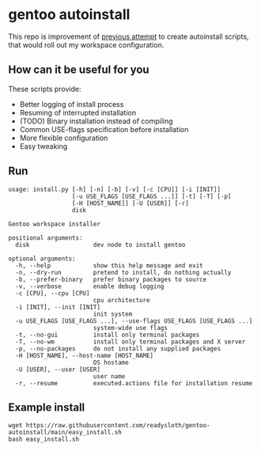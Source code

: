 # gentoo autoinstall

This repo is improvement of [previous attempt](https://github.com/readysloth/Workspace-recreation)
to create autoinstall scripts, that would roll out my workspace configuration.


## How can it be useful for you

These scripts provide:

- Better logging of install process
- Resuming of interrupted installation
- (TODO) Binary installation instead of compiling
- Common USE-flags specification before installation
- More flexible configuration
- Easy tweaking

## Run

```
usage: install.py [-h] [-n] [-b] [-v] [-c [CPU]] [-i [INIT]]
                  [-u USE_FLAGS [USE_FLAGS ...]] [-t] [-T] [-p]
                  [-H [HOST_NAME]] [-U [USER]] [-r]
                  disk

Gentoo workspace installer

positional arguments:
  disk                  dev node to install gentoo

optional arguments:
  -h, --help            show this help message and exit
  -n, --dry-run         pretend to install, do nothing actually
  -b, --prefer-binary   prefer binary packages to source
  -v, --verbose         enable debug logging
  -c [CPU], --cpu [CPU]
                        cpu architecture
  -i [INIT], --init [INIT]
                        init system
  -u USE_FLAGS [USE_FLAGS ...], --use-flags USE_FLAGS [USE_FLAGS ...]
                        system-wide use flags
  -t, --no-gui          install only terminal packages
  -T, --no-wm           install only terminal packages and X server
  -p, --no-packages     do not install any supplied packages
  -H [HOST_NAME], --host-name [HOST_NAME]
                        OS hostame
  -U [USER], --user [USER]
                        user name
  -r, --resume          executed.actions file for installation resume
```

## Example install

```
wget https://raw.githubusercontent.com/readysloth/gentoo-autoinstall/main/easy_install.sh
bash easy_install.sh
```
